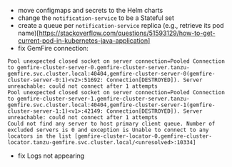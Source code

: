 - move configmaps and secrets to the Helm charts
- change the `notification-service` to be a Stateful set
- create a queue per `notification-service` replica (e.g., retrieve its pod name)[https://stackoverflow.com/questions/51593129/how-to-get-current-pod-in-kubernetes-java-application]
- fix GemFire connection: 
```
Pool unexpected closed socket on server connection=Pooled Connection to gemfire-cluster-server-0.gemfire-cluster-server.tanzu-gemfire.svc.cluster.local:40404,gemfire-cluster-server-0(gemfire-cluster-server-0:1)<v2>:51692: Connection[DESTROYED]). Server unreachable: could not connect after 1 attempts
Pool unexpected closed socket on server connection=Pooled Connection to gemfire-cluster-server-1.gemfire-cluster-server.tanzu-gemfire.svc.cluster.local:40404,gemfire-cluster-server-1(gemfire-cluster-server-1:1)<v1>:42149: Connection[DESTROYED]). Server unreachable: could not connect after 1 attempts
Could not find any server to host primary client queue. Number of excluded servers is 0 and exception is Unable to connect to any locators in the list [gemfire-cluster-locator-0.gemfire-cluster-locator.tanzu-gemfire.svc.cluster.local/<unresolved>:10334]
```
- fix Logs not appearing